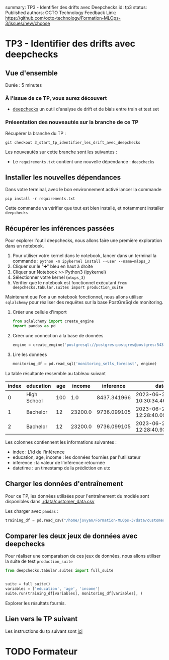 summary: TP3 - Identifier des drifts avec Deepchecks
id: tp3
status: Published
authors: OCTO Technology
Feedback Link: https://github.com/octo-technology/Formation-MLOps-3/issues/new/choose

# TP3 - Identifier des drifts avec deepchecks

## Vue d'ensemble

Durée : 5 minutes

### À l'issue de ce TP, vous aurez découvert

- [deepchecks](https://github.com/deepchecks/deepchecks) un outil d'analyse de drift et de biais entre train et test set

### Présentation des nouveautés sur la branche de ce TP

Récupérer la branche du TP :

```shell
git checkout 3_start_tp_identifier_les_drift_avec_deepchecks
```

Les nouveautés sur cette branche sont les suivantes :
- Le `requirements.txt` contient une nouvelle dépendance : `deepchecks`

## Installer les nouvelles dépendances

Dans votre terminal, avec le bon environnement activé lancer la commande

```shell
pip install -r requirements.txt
```

Cette commande va vérifier que tout est bien installé, et notamment installer `deepchecks`

## Récupérer les inférences passées

Pour explorer l'outil deepchecks, nous allons faire une première exploration dans un notebook.

1. Pour utiliser votre kernel dans le notebook, lancer dans un terminal la
   commande : `python -m ipykernel install --user --name=mlops_3`
2. Cliquer sur le "➕" bleu en haut à droite
3. Cliquer sur Notebook >> Python3 (ipykernel)
4. Sélectionner votre kernel (`mlops_3`)
5. Vérifier que le notebook est fonctionnel exécutant `from deepchecks.tabular.suites import production_suite`

Maintenant que l'on a un notebook fonctionnel, nous allons utiliser `sqlalchemy` pour réaliser des requêtes sur la base
PostGreSql de monitoring.

1. Créer une cellule d'import
   ```python
   from sqlalchemy import create_engine
   import pandas as pd
   ```
2. Créer une connection à la base de données
   ```python
   engine = create_engine('postgresql://postgres:postgres@postgres:5432/postgres')
   ```  
3. Lire les données
   ```python
   monitoring_df = pd.read_sql('monitoring_sells_forecast', engine)
   ```

La table résultante ressemble au tableau suivant

| index | education   | age | income  | inference   | datetime                         |
|-------|-------------|-----|---------|-------------|----------------------------------|
| 0     | High School | 100 | 1.0     | 8437.341966 | 2023-06-23 10:30:34.466971+00:00 |
| 1     | Bachelor    | 12  | 23200.0 | 9736.099105 | 2023-06-23 12:28:40.090749+00:00 |
| 2     | Bachelor    | 12  | 23200.0 | 9736.099105 | 2023-06-23 12:28:40.932153+00:00 |

Les colonnes contiennent les informations suivantes :

- index : L'id de l'inférence
- education, age, income : les données fournies par l'utilisateur
- inference : la valeur de l'inférence retournée
- datetime : un timestamp de la prédiction en utc

## Charger les données d'entraînement

Pour ce TP, les données utilisées pour l'entraînement du modèle sont disponibles
dans [./data/customer_data.csv](./data/customer_data.csv)

Les charger avec `pandas` :

```python
training_df = pd.read_csv("/home/jovyan/Formation-MLOps-3/data/customer_data.csv")
```

## Comparer les deux jeux de données avec deepchecks

Pour réaliser une comparaison de ces jeux de données, nous allons utiliser la suite de test `production_suite`

```python
from deepchecks.tabular.suites import full_suite


suite = full_suite()
variables = ['education', 'age', 'income']
suite.run(training_df[variables], monitoring_df[variables], )
```

Explorer les résultats fournis.

## Lien vers le TP suivant

Les instructions du tp suivant sont [ici](https://octo-technology.github.io/Formation-MLOps-3/tp4#0)

# TODO Formateur
